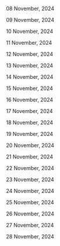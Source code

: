 08 November, 2024

09 November, 2024

10 November, 2024

11 November, 2024

12 November, 2024

13 November, 2024

14 November, 2024

15 November, 2024

16 November, 2024

17 November, 2024

18 November, 2024

19 November, 2024

20 November, 2024

21 November, 2024

22 November, 2024

23 November, 2024

24 November, 2024

25 November, 2024

26 November, 2024

27 November, 2024

28 November, 2024